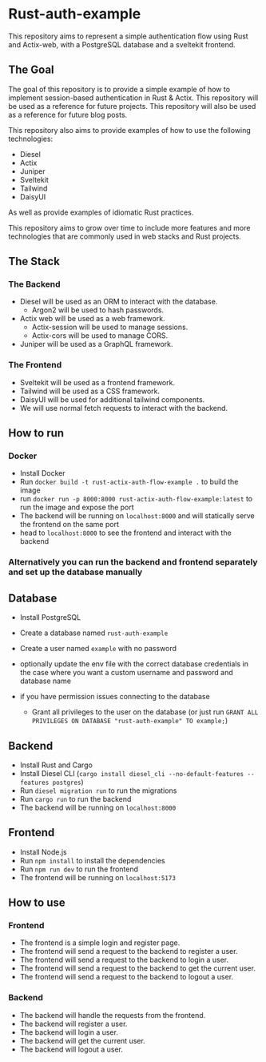 # Rust-auth-example
This repository aims to represent a simple authentication flow using Rust and Actix-web, with a PostgreSQL database and a sveltekit frontend. 


## The Goal
The goal of this repository is to provide a simple example of how to implement session-based authentication in Rust & Actix. This repository will be used as a reference for future projects. This repository will also be used as a reference for future blog posts.

This repository also aims to provide examples of how to use the following technologies:
 - Diesel
 - Actix
 - Juniper
 - Sveltekit
 - Tailwind
 - DaisyUI

As well as provide examples of idiomatic Rust practices.

This repository aims to grow over time to include more features and more technologies that are commonly used in web stacks and Rust projects.


## The Stack
### The Backend
 - Diesel will be used as an ORM to interact with the database.
    - Argon2 will be used to hash passwords.
 - Actix web will be used as a web framework.
    - Actix-session will be used to manage sessions.
    - Actix-cors will be used to manage CORS.
 - Juniper will be used as a GraphQL framework.
 

### The Frontend
 - Sveltekit will be used as a frontend framework.
 - Tailwind will be used as a CSS framework.
 - DaisyUI will be used for additional tailwind components.
 - We will use normal fetch requests to interact with the backend.


## How to run

### Docker
 - Install Docker
 - Run `docker build -t rust-actix-auth-flow-example .` to build the image
 - run `docker run -p 8000:8000 rust-actix-auth-flow-example:latest` to run the image and expose the port
 - The backend will be running on `localhost:8000` and will statically serve the frontend on the same port
 - head to `localhost:8000` to see the frontend and interact with the backend

### Alternatively you can run the backend and frontend separately and set up the database manually
## Database
 - Install PostgreSQL
 - Create a database named `rust-auth-example`
 - Create a user named `example` with no password
 - optionally update the env file with the correct database credentials in the case where you want a custom username and password and database name

 - if you have permission issues connecting to the database
   - Grant all privileges to the user on the database (or just run `GRANT ALL PRIVILEGES ON DATABASE "rust-auth-example" TO example;`)

## Backend
 - Install Rust and Cargo
 - Install Diesel CLI (`cargo install diesel_cli --no-default-features --features postgres`)
 - Run `diesel migration run` to run the migrations
 - Run `cargo run` to run the backend
 - The backend will be running on `localhost:8000`

## Frontend
 - Install Node.js
 - Run `npm install` to install the dependencies
 - Run `npm run dev` to run the frontend
 - The frontend will be running on `localhost:5173`

## How to use
### Frontend
   - The frontend is a simple login and register page.
   - The frontend will send a request to the backend to register a user.
   - The frontend will send a request to the backend to login a user.
   - The frontend will send a request to the backend to get the current user.
   - The frontend will send a request to the backend to logout a user.

### Backend
   - The backend will handle the requests from the frontend.
   - The backend will register a user.
   - The backend will login a user.
   - The backend will get the current user.
   - The backend will logout a user.
